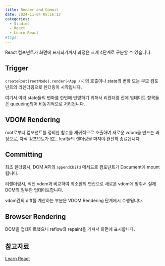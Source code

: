 ```yaml
---
title: Render and Commit
date: 2024-11-04 08:16:13
categories:
  - Studies
  - React
  - Learn React
#tags:
---
```

React 컴포넌트가 화면에 표시되기까지 과정은 크게 4단계로 구분할 수 있습니다.

## Trigger

`createRoot(rootNode).render(<App />)`의 호출이나 state의 변화 또는 부모 컴포넌트의 리렌더링으로 렌더링이 시작됩니다.

여기서 여러 state들의 변화를 한번에 반영하기 위해서 리렌더링 전에 업데이트 항목들은 queueing되어 비동기적으로 처리됩니다.

## VDOM Rendering

root로부터 컴포넌트를 정의한 함수를 재귀적으로 호출하여 새로운 vdom을 만드는 과정으로, 자식 컴포넌트가 없는 leaf들의 렌더링을 마쳐야 완전히 종료됩니다.

## Committing

최초 렌더링시, DOM API의 `appendChild` 메서드로 컴포넌트가 Document에 mount됩니다.

리렌더링시, 직전 vdom과 비교하여 최소한의 연산으로 새로운 vdom에 맞춰서 실제 DOM의 일부만 업데이트합니다.

vdom간의 diff를 계산하는 부분은 VDOM Rendering 단계에서 수행됩니다.

## Browser Rendering

DOM을 업데이트했으니 reflow와 repaint을 거쳐서 화면에 표시합니다.

## 참고자료

[Learn React](https://react.dev/learn)